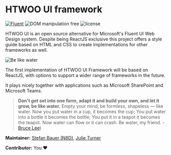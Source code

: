 # HTWOO UI framework

[![Fluent](https://img.shields.io/badge/Fluent-blue)](https://www.youtube.com/watch?v=cJMwBwFj5nQ) ![DOM manipulation free](https://img.shields.io/badge/100%25-DOM%20manipulation%20free-orange) ![license](https://img.shields.io/github/license/n8design/liquid)

HTWOO UI is an open source alternative for Microsoft's Fluent UI Web Design system. Despite being ReactJS exclusive this project offers a style guide based on HTML and CSS to create implementations for other frameworks as well.

![Be like water][logo]

The first implementation of HTWOO UI Framework will be based on ReactJS, with options to support a wider range of frameworks in the future.

It plays nicely together with applications such as Microsoft SharePoint and Microsoft Teams.

> **Don't get set into one form, adapt it and build your own, and let it grow, be like water.** Empty your mind, be formless, shapeless — like water. Now you put water in a cup, it becomes the cup; You put water into a bottle it becomes the bottle; You put it in a teapot it becomes the teapot. Now water can flow or it can crash. Be water, my friend. - [Bruce Lee](https://www.youtube.com/watch?v=cJMwBwFj5nQ))

**Maintainer:** [Stefan Bauer (N8D)](https://github.com/StfBauer), [Julie Turner](https://github.com/juliemturner)

**Contributor:** You ❤️


 
 





[logo]: https://github.com/n8design/htwoo/blob/b56aad4d6873f0eef22c7d08bf0ce23ef62d61be/docs/assets/htwoo.jpg "Be like water and adopt fast"
